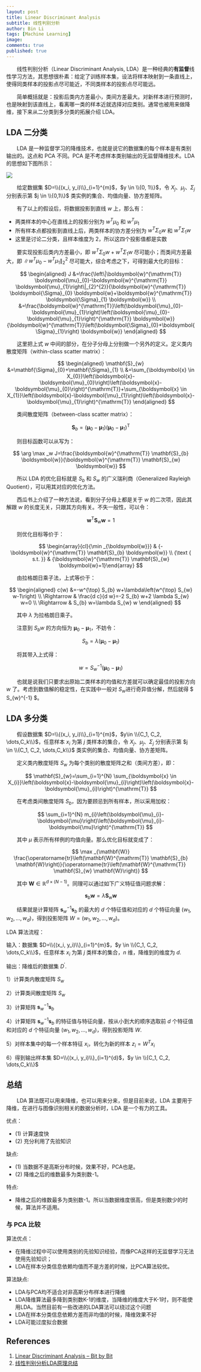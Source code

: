 ```yaml
---
layout: post
title: Linear Discriminant Analysis
subtitle: 线性判别分析
author: Bin Li
tags: [Machine Learning]
image: 
comments: true
published: true
---
```


　　线性判别分析（Linear Discriminant Analysis, LDA）是一种经典的**有监督**线性学习方法，其思想很朴素：给定了训练样本集，设法将样本映射到一条直线上，使得同类样本的投影点尽可能近，不同类样本的投影点尽可能远。

　　简单概括就是：投影后类内方差最小，类间方差最大。对新样本进行预测时，也是映射到该直线上，看离哪一类的样本近就选择对应类别。通常也被用来做降维，接下来从二分类到多分类的拓展介绍 LDA。



## LDA 二分类
　　LDA 是一种监督学习的降维技术，也就是说它的数据集的每个样本是有类别输出的。这点和 PCA 不同。PCA 是不考虑样本类别输出的无监督降维技术。LDA 的思想如下图所示：

![](/img/media/15819470567079.jpg)

　　给定数据集 $D=\\{(x_i, y_i)\\}_{i=1}^{m}$，$y \in \\{0, 1\\}$，令 $X_j$、$\mu_j$、$\Sigma_j$ 分别表示第 $j \in \\{0,1\\}$ 类实例的集合、均值向量、协方差矩阵。

　　有了以上的假设后，将数据投影到直线 $w$ 上，那么有：
* 两类样本的中心在直线上的投影分别为 $w^T\mu_0$ 和 $w^T\mu_1$
* 所有样本点都投影到直线上后，两类样本的协方差分别为 $w^T\Sigma_0w$ 和 $w^T\Sigma_1w$
* 这里是讨论二分类，且样本维度为 2，所以这四个投影值都是实数

　　要实现投影后类内方差最小，即 $w^T\Sigma_0w + w^T\Sigma_1w$ 尽可能小；而类间方差最大，即 $\|w^T\mu_0 - w^T\mu_1 \|^2_2$ 尽可能大，综合考虑之下，可得到最大化的目标：

$$
\begin{aligned} J &=\frac{\left\|\boldsymbol{w}^{\mathrm{T}} \boldsymbol{\mu}_{0}-\boldsymbol{w}^{\mathrm{T}} \boldsymbol{\mu}_{1}\right\|_{2}^{2}}{\boldsymbol{w}^{\mathrm{T}} \boldsymbol{\Sigma}_{0} \boldsymbol{w}+\boldsymbol{w}^{\mathrm{T}} \boldsymbol{\Sigma}_{1} \boldsymbol{w}} \\ &=\frac{\boldsymbol{w}^{\mathrm{T}}\left(\boldsymbol{\mu}_{0}-\boldsymbol{\mu}_{1}\right)\left(\boldsymbol{\mu}_{0}-\boldsymbol{\mu}_{1}\right)^{\mathrm{T}} \boldsymbol{w}}{\boldsymbol{w}^{\mathrm{T}}\left(\boldsymbol{\Sigma}_{0}+\boldsymbol{\Sigma}_{1}\right) \boldsymbol{w}} \end{aligned}
$$

　　这里把上式 $w$ 中间的部分，在分子分母上分别做一个另外的定义。定义类内散度矩阵（within-class scatter matrix）：

$$
\begin{aligned} \mathbf{S}_{w} &=\mathbf{\Sigma}_{0}+\mathbf{\Sigma}_{1} \\ &=\sum_{\boldsymbol{x} \in X_{0}}\left(\boldsymbol{x}-\boldsymbol{\mu}_{0}\right)\left(\boldsymbol{x}-\boldsymbol{\mu}_{0}\right)^{\mathrm{T}}+\sum_{\boldsymbol{x} \in X_{1}}\left(\boldsymbol{x}-\boldsymbol{\mu}_{1}\right)\left(\boldsymbol{x}-\boldsymbol{\mu}_{1}\right)^{\mathrm{T}} \end{aligned}
$$

　　类间散度矩阵（between-class scatter matrix）：

$$
\mathbf{S}_{b}=\left(\boldsymbol{\mu}_{0}-\boldsymbol{\mu}_{1}\right)\left(\boldsymbol{\mu}_{0}-\boldsymbol{\mu}_{1}\right)^{\mathrm{T}}
$$

　　则目标函数可以从写为：

$$
\arg \max _w J=\frac{\boldsymbol{w}^{\mathrm{T}} \mathbf{S}_{b} \boldsymbol{w}}{\boldsymbol{w}^{\mathrm{T}} \mathbf{S}_{w} \boldsymbol{w}}
$$

　　所以 LDA 的优化目标就是 $S_b$ 和 $S_w$ 的广义瑞利商（Generalized Rayleigh Quotient），可以用其对应的优化方法。

　　西瓜书上介绍了一种方法说，看到分子分母上都是关于 $w$ 的二次项，因此其解跟 $w$ 的长度无关，只跟其方向有关。不失一般性，可以令：

$$
\boldsymbol{w}^{\mathrm{T}} \mathbf{S}_{w} \boldsymbol{w} = 1
$$

　　则优化目标等价于：

$$
\begin{array}{cl}{\min _{\boldsymbol{w}}} & {-\boldsymbol{w}^{\mathrm{T}} \mathbf{S}_{b} \boldsymbol{w}} \\ {\text { s.t. }} & {\boldsymbol{w}^{\mathrm{T}} \mathbf{S}_{w} \boldsymbol{w}=1}\end{array}
$$

　　由拉格朗日乘子法，上式等价于：

$$
\begin{aligned} c(w) &=-w^{\top} S_{b} w+\lambda\left(w^{\top} S_{w} w-1\right) \\ \Rightarrow & \frac{d c}{d w}=-2 S_{b} w+2 \lambda S_{w} w=0 \\ \Rightarrow & S_{b} w=\lambda S_{w} w \end{aligned}
$$

　　其中 $\lambda$ 为拉格朗日乘子。

　　注意到 $S_{b}w$ 的方向恒为 $\boldsymbol{\mu}_0-\boldsymbol{\mu}_1$，不妨令：

$$
S_{b} = \lambda \left( \boldsymbol{\mu}_{0}-\boldsymbol{\mu}_{1} \right)
$$

　　将其带入上式得：

$$
w = S_{w}^{-1} \left( \boldsymbol{\mu}_{0}-\boldsymbol{\mu}_{1} \right)
$$

　　也就是说我们只要求出原始二类样本的均值和方差就可以确定最佳的投影方向 $w$ 了。考虑到数值解的稳定性，在实践中一般对 $S_w$进行奇异值分解，然后就得 $ S_{w}^{-1} $。

## LDA 多分类
　　假设数据集 $D=\\{(x_i, y_i)\\}_{i=1}^{m}$，$y\in \\{C_1, C_2, \dots,C_k\\}$，任意样本 $x_i$ 为第 $j$ 类样本的集合，令 $X_j$、$\mu_j$、$\Sigma_j$ 分别表示第 $j \in \\{C_1, C_2, \dots,C_k\\}$ 类实例的集合、均值向量、协方差矩阵。

　　定义类内散度矩阵 $S_w$ 为每个类别的散度矩阵之和（类间方差），即：

$$
\mathbf{S}_{w}=\sum_{i=1}^{N} \sum_{\boldsymbol{x} \in X_{i}}\left(\boldsymbol{x}-\boldsymbol{\mu}_{i}\right)\left(\boldsymbol{x}-\boldsymbol{\mu}_{i}\right)^{\mathrm{T}}
$$

　　在考虑类间散度矩阵 $S_b$，因为要顾忌到所有样本，所以采用加权：

$$
\sum_{i=1}^{N} m_{i}\left(\boldsymbol{\mu}_{i}-\boldsymbol{\mu}\right)\left(\boldsymbol{\mu}_{i}-\boldsymbol{\mu}\right)^{\mathrm{T}}
$$

　　其中 $\mu$ 表示所有样例的均值向量。那么优化目标就变成了：

$$
\max _{\mathbf{W}} \frac{\operatorname{tr}\left(\mathbf{W}^{\mathrm{T}} \mathbf{S}_{b} \mathbf{W}\right)}{\operatorname{tr}\left(\mathbf{W}^{\mathrm{T}} \mathbf{S}_{w} \mathbf{W}\right)}
$$

　　其中 $\mathbf{W} \in \mathbb{R}^{d \times(N-1)}$。同理可以通过如下广义特征值问题求解：

$$
\mathbf{s}_{b} \mathbf{w}=\lambda \mathbf{S}_{w} \mathbf{w}
$$

　　结果就是计算矩阵 $\mathbf{s}_w^{-1}\mathbf{s}_b$ 的最大的 $d$ 个特征值和对应的 $d$ 个特征向量 $(w_1, w_2, \dots, w_d)$，得到投影矩阵 $W= (w_1, w_2, \dots, w_d)$。

LDA 算法流程：

输入：数据集 $D=\\{(x_i, y_i)\\}_{i=1}^{m}$，$y \in \\{C_1, C_2, \dots,C_k\\}$，任意样本 $x_i$ 为第 $j$ 类样本的集合，$n$ 维，降维到的维度为 $d$.

输出：降维后的数据集 $D^\prime$.

1）计算类内散度矩阵 $S_w$

2）计算类间散度矩阵 $S_w$

3）计算矩阵 $\mathbf{s}_w^{-1}\mathbf{s}_b$

4）计算矩阵 $\mathbf{s}_{w}^{-1}\mathbf{s}_b$ 的特征值与特征向量，按从小到大的顺序选取前 $d$ 个特征值和对应的 $d$ 个特征向量 $(w_1, w_2, \dots, w_d)$，得到投影矩阵 $W$.

5）对样本集中的每一个样本特征 $x_i$，转化为新的样本 $z_i = W^Tx_i$

6）得到输出样本集 $D=\\{(x_i, y_i)\\}_{i=1}^{d}$，$y \in \\{C_1, C_2, \dots,C_k\\}$


## 总结
　　LDA 算法既可以用来降维，也可以用来分来，但是目前来说，LDA 主要用于降维，在进行与图像识别相关的数据分析时，LDA 是一个有力的工具。

优点：
* (1) 计算速度快
* (2) 充分利用了先验知识

缺点:
* (1) 当数据不是高斯分布时候，效果不好，PCA也是。
* (2) 降维之后的维数最多为类别数-1。

特点:
* 降维之后的维数最多为类别数-1。所以当数据维度很高，但是类别数少的时候，算法并不适用。


### 与 PCA 比较
算法优点：
* 在降维过程中可以使用类别的先验知识经验，而像PCA这样的无监督学习无法使用先验知识；
* LDA在样本分类信息依赖均值而不是方差的时候，比PCA算法较优。

算法缺点:
* LDA与PCA均不适合对非高斯分布样本进行降维
* LDA降维算法最多降到类别数K-1的维度，当降维的维度大于K-1时，则不能使用LDA。当然目前有一些改进的LDA算法可以绕过这个问题
* LDA在样本分类信息依赖方差而非均值的时候，降维效果不好
* LDA可能过度拟合数据

## References
1. [Linear Discriminant Analysis – Bit by Bit](https://sebastianraschka.com/Articles/2014_python_lda.html)
2. [线性判别分析LDA原理总结](https://www.cnblogs.com/pinard/p/6244265.html)